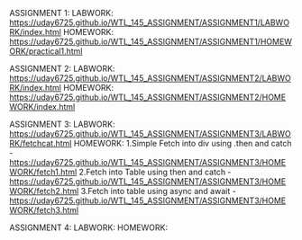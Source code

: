 ASSIGNMENT 1:
LABWORK: https://uday6725.github.io/WTL_145_ASSIGNMENT/ASSIGNMENT1/LABWORK/index.html
HOMEWORK: https://uday6725.github.io/WTL_145_ASSIGNMENT/ASSIGNMENT1/HOMEWORK/practical1.html

ASSIGNMENT 2:
LABWORK: https://uday6725.github.io/WTL_145_ASSIGNMENT/ASSIGNMENT2/LABWORK/index.html
HOMEWORK: https://uday6725.github.io/WTL_145_ASSIGNMENT/ASSIGNMENT2/HOMEWORK/index.html

ASSIGNMENT 3:
LABWORK: https://uday6725.github.io/WTL_145_ASSIGNMENT/ASSIGNMENT3/LABWORK/fetchcat.html
HOMEWORK:
	1.Simple Fetch into div using .then and catch
	-https://uday6725.github.io/WTL_145_ASSIGNMENT/ASSIGNMENT3/HOMEWORK/fetch1.html
	2.Fetch into Table using then and catch
	-https://uday6725.github.io/WTL_145_ASSIGNMENT/ASSIGNMENT3/HOMEWORK/fetch2.html
	3.Fetch into table using async and await
	-https://uday6725.github.io/WTL_145_ASSIGNMENT/ASSIGNMENT3/HOMEWORK/fetch3.html

ASSIGNMENT 4:
LABWORK:
HOMEWORK:

